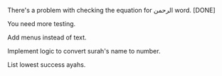 There's a problem with checking the equation for الرحمن word. [DONE]

You need more testing.

Add menus instead of text.

Implement logic to convert surah's name to number.

List lowest success ayahs.